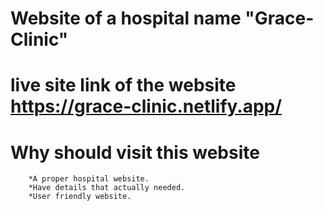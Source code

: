 # Website of a hospital name "Grace-Clinic"

# live site link of the website https://grace-clinic.netlify.app/

# Why should visit this website 

        *A proper hospital website.
        *Have details that actually needed.
        *User friendly website.